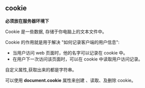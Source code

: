 ## cookie

**必须放在服务器环境下**

 Cookie 是一些数据, 存储于你电脑上的文本文件中。 

Cookie 的作用就是用于解决 "如何记录客户端的用户信息":

- 当用户访问 web 页面时，他的名字可以记录在 cookie 中。
- 在用户下一次访问该页面时，可以在 cookie 中读取用户访问记录。

自定义属性,获取出来的都是字符串。

 可以使用 **document.cookie** 属性来创建 、读取、及删除 cookie。 

